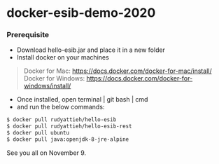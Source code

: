 # docker-esib-demo-2020
### Prerequisite
- Download hello-esib.jar and place it in a new folder
- Install docker on your machines
 > Docker for Mac: https://docs.docker.com/docker-for-mac/install/  
 > Docker for Windows: https://docs.docker.com/docker-for-windows/install/
- Once installed, open terminal | git bash | cmd 
- and run the below commands:

```sh
$ docker pull rudyattieh/hello-esib
$ docker pull rudyattieh/hello-esib-rest
$ docker pull ubuntu
$ docker pull java:openjdk-8-jre-alpine
```

See you all on November 9. 